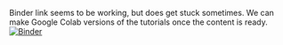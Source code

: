 Binder link seems to be working, but does get stuck sometimes. We can make Google Colab versions of the tutorials once the content is ready.
[![Binder](https://mybinder.org/badge_logo.svg)](https://mybinder.org/v2/gh/pgrigorev/ModMatEcole/HEAD)

